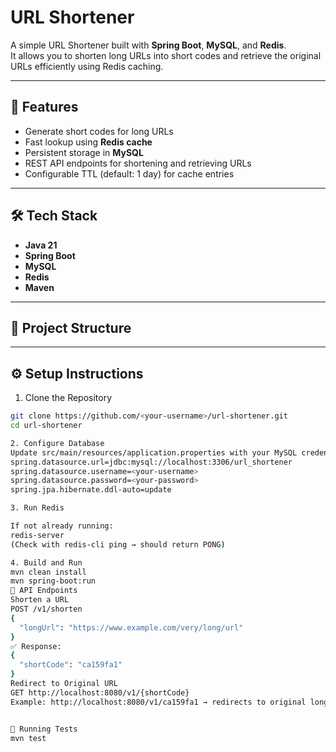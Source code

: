 # URL Shortener

A simple URL Shortener built with **Spring Boot**, **MySQL**, and **Redis**.  
It allows you to shorten long URLs into short codes and retrieve the original URLs efficiently using Redis caching.

---

## 🚀 Features
- Generate short codes for long URLs
- Fast lookup using **Redis cache**
- Persistent storage in **MySQL**
- REST API endpoints for shortening and retrieving URLs
- Configurable TTL (default: 1 day) for cache entries

---

## 🛠️ Tech Stack
- **Java 21**
- **Spring Boot**
- **MySQL**
- **Redis**
- **Maven**

---

## 📂 Project Structure



---

## ⚙️ Setup Instructions

1. Clone the Repository
```bash
git clone https://github.com/<your-username>/url-shortener.git
cd url-shortener

2. Configure Database
Update src/main/resources/application.properties with your MySQL credentials:
spring.datasource.url=jdbc:mysql://localhost:3306/url_shortener
spring.datasource.username=<your-username>
spring.datasource.password=<your-password>
spring.jpa.hibernate.ddl-auto=update

3. Run Redis

If not already running:
redis-server
(Check with redis-cli ping → should return PONG)

4. Build and Run
mvn clean install
mvn spring-boot:run
📌 API Endpoints
Shorten a URL
POST /v1/shorten
{
  "longUrl": "https://www.example.com/very/long/url"
}
✅ Response:
{
  "shortCode": "ca159fa1"
}
Redirect to Original URL
GET http://localhost:8080/v1/{shortCode}
Example: http://localhost:8080/v1/ca159fa1 → redirects to original long URL.


🧪 Running Tests
mvn test
